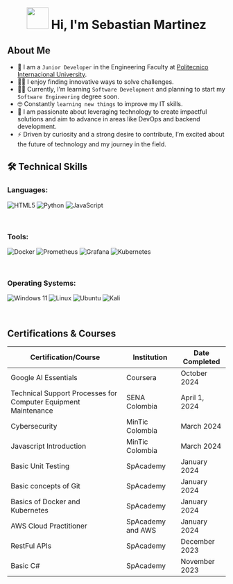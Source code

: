 <h1 align="center"><picture><img src="https://github.com/7oSkaaa/7oSkaaa/blob/main/Images/about_me.gif?raw=true" width="50px"></picture> Hi, I'm Sebastian Martinez</h1>

## About Me

- :school: I am a `Junior Developer` in the Engineering Faculty at [Politecnico Internacional University](https://www.politecnicointernacional.edu.co/sw/es).
- :technologist: I enjoy finding innovative ways to solve challenges.
- :student: Currently, I’m learning `Software Development` and planning to start my `Software Engineering` degree soon.
- :nerd_face: Constantly `learning new things` to improve my IT skills.
- :dart: I am passionate about leveraging technology to create impactful solutions and aim to advance in areas like DevOps and backend development.
- :zap: Driven by curiosity and a strong desire to contribute, I’m excited about the future of technology and my journey in the field.

## 🛠️ Technical Skills

### **Languages**:
  ![HTML5](https://img.shields.io/badge/html5-%23E34F26.svg?style=for-the-badge&logo=html5&logoColor=white)
  ![Python](https://img.shields.io/badge/python-3670A0?style=for-the-badge&logo=python&logoColor=ffdd54)
  ![JavaScript](https://img.shields.io/badge/javascript-%23323330.svg?style=for-the-badge&logo=javascript&logoColor=%23F7DF1E)
  
<br>

### **Tools**:
  ![Docker](https://img.shields.io/badge/docker-%230db7ed.svg?style=for-the-badge&logo=docker&logoColor=white)
  ![Prometheus](https://img.shields.io/badge/Prometheus-E6522C?style=for-the-badge&logo=Prometheus&logoColor=white)
  ![Grafana](https://img.shields.io/badge/grafana-%23F46800.svg?style=for-the-badge&logo=grafana&logoColor=white)
  ![Kubernetes](https://img.shields.io/badge/kubernetes-%23326ce5.svg?style=for-the-badge&logo=kubernetes&logoColor=white)
  
<br>

### **Operating Systems**:
  ![Windows 11](https://img.shields.io/badge/Windows%2011-%230079d5.svg?style=for-the-badge&logo=Windows%2011&logoColor=white)
  ![Linux](https://img.shields.io/badge/Linux-FCC624?style=for-the-badge&logo=linux&logoColor=black)
  ![Ubuntu](https://img.shields.io/badge/Ubuntu-E95420?style=for-the-badge&logo=ubuntu&logoColor=white)
  ![Kali](https://img.shields.io/badge/Kali-268BEE?style=for-the-badge&logo=kalilinux&logoColor=white)

<br>

## Certifications & Courses

| Certification/Course           | Institution        | Date Completed        |
|--------------------------------|--------------------|------------------------|
|Google AI Essentials| Coursera | October 2024 |
| Technical Support Processes for Computer Equipment Maintenance | SENA Colombia| April 1, 2024  |
| Cybersecurity                  | MinTic Colombia    | March 2024            |
| Javascript Introduction        | MinTic Colombia    | March 2024            |
| Basic Unit Testing             | SpAcademy          | January 2024          |
| Basic concepts of Git          | SpAcademy          | January 2024          |
| Basics of Docker and Kubernetes| SpAcademy          | January 2024          |
| AWS Cloud Practitioner         | SpAcademy and AWS  | January 2024          |
| RestFul APIs                   | SpAcademy          | December 2023         |
| Basic C#                       | SpAcademy          | November 2023         |



